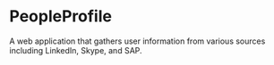 # PeopleProfile
A web application that gathers user information from various sources including LinkedIn, Skype, and SAP.
